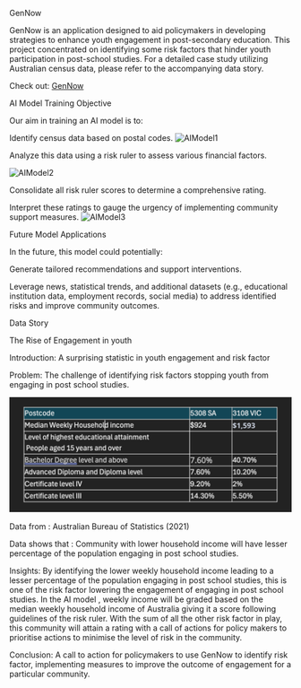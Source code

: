 GenNow


GenNow is an application designed to aid policymakers in developing strategies to enhance youth engagement in post-secondary education. This project concentrated on identifying some risk factors that hinder youth participation in post-school studies. For a detailed case study utilizing Australian census data, please refer to the accompanying data story.

Check out: [GenNow](https://www.figma.com/proto/QFTfqfY055ex2X1ERT8PNr/Generation-Now?page-id=0%3A1&node-id=25-4305&node-type=CANVAS&viewport=22%2C54%2C0.35&t=QkksbewiBL0g9KHX-1&scaling=min-zoom&content-scaling=fixed&starting-point-node-id=20%3A1065)


AI Model Training Objective

Our aim in training an AI model is to:


Identify census data based on postal codes.
![AIModel1](https://github.com/user-attachments/assets/764e3d91-b2af-4439-afb6-24a28ec3e3aa)

Analyze this data using a risk ruler to assess various financial factors.

![AIModel2](https://github.com/user-attachments/assets/9f3d654c-7035-4d6c-9e0d-adc997012bff)


Consolidate all risk ruler scores to determine a comprehensive rating.

Interpret these ratings to gauge the urgency of implementing community support measures.
![AIModel3](https://github.com/user-attachments/assets/c897ca14-4c8c-402f-93ab-496bbdfe38bc)


Future Model Applications

In the future, this model could potentially:

Generate tailored recommendations and support interventions.

Leverage news, statistical trends, and additional datasets (e.g., educational institution data, employment records, social media) to address identified risks and improve community outcomes.


Data Story

The Rise of Engagement in youth

Introduction: A surprising statistic in youth engagement and risk factor

Problem: The challenge of identifying risk factors stopping youth from engaging in post school studies.

![DataStory](https://github.com/ying1488/GenNow/blob/main/DataStory.png)

Data from : Australian Bureau of Statistics (2021)

Data shows that : Community with lower household income will have lesser percentage of the population engaging in post school studies.

Insights: By identifying the lower weekly household income leading to a lesser percentage of the population engaging in post school studies, this is one of the risk factor lowering the engagement of engaging in post school studies.
In the AI model , weekly income will be graded based on the median weekly household income of Australia giving it a score following guidelines of the risk ruler.
With the sum of all the other risk factor in play, this community will attain a rating with a call of actions for policy makers to prioritise actions to minimise the level of risk in the community.

Conclusion: A call to action for policymakers to use GenNow to identify risk factor, implementing measures to improve the outcome of engagement for a particular community.

